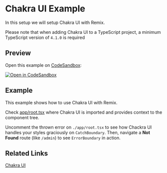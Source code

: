 # Chakra UI Example

In this setup we will setup Chakra UI with Remix.

Please note that when adding Chakra UI to a TypeScript project, a minimum TypeScript version of `4.1.0` is required

## Preview

Open this example on [CodeSandbox](https://codesandbox.com):

[![Open in CodeSandbox](https://codesandbox.io/static/img/play-codesandbox.svg)](https://codesandbox.io/s/github/remix-run/examples/tree/main/chakra-ui)

## Example

This example shows how to use Chakra UI with Remix.

Check [app/root.tsx](./app/root.tsx) where Chakra UI is imported and provides context to the component tree.

Uncomment the thrown error on `./app/root.tsx` to see how Chackra UI handles your styles graciously on `CatchBoundary`. Then, navigate a **Not Found** route (like `/admin`) to see `ErrorBoundary` in action.

## Related Links

[Chakra UI](https://chakra-ui.com/docs/get-started/frameworks/remix)
